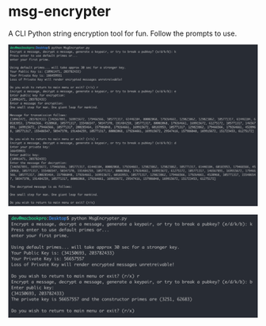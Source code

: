 # msg-encrypter
A CLI Python string encryption tool for fun. Follow the prompts to use.

![alt text](assets/screen1.png)

![alt text](assets/screen2.png)